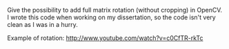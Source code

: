 Give the possibility to add full matrix rotation (without cropping) in OpenCV.
I wrote this code when working on my dissertation, so the code isn't very clean as I was in a hurry.

Example of rotation:
http://www.youtube.com/watch?v=c0CfTR-rkTc
